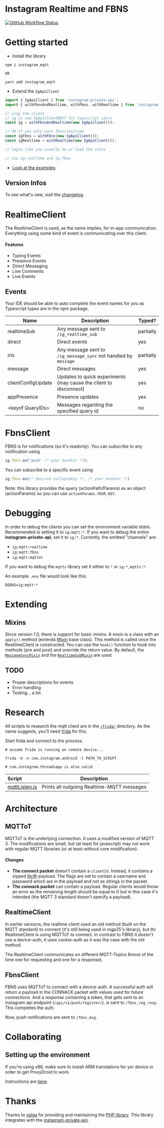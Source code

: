 # Instagram Realtime and FBNS

[![GitHub Workflow Status](https://img.shields.io/github/workflow/status/nerixyz/instagram_mqtt/Node%20CI?style=flat)](https://github.com/Nerixyz/instagram_mqtt/actions)

# Getting started

-   Install the library

```
npm i instagram_mqtt

OR 

yarn add instagram_mqtt
```

-   Extend the `IgApiClient`

```typescript
import { IgApiClient } from 'instagram-private-api';
import { withFbnsAndRealtime, withFbns, withRealtime } from 'instagram_mqtt';

// wrap the client
// ig is now IgApiClientMQTT for typescript users
const ig = withFbnsAndRealtime(new IgApiClient());

// OR if you only want fbns/realtime
const igFbns = withFbns(new IgApiClient());
const igRealtime = withRealtime(new IgApiClient());

// login like you usually do or load the state

// use ig.realtime and ig.fbns
```

-   [Look at the examples](examples)

## Version Infos

To see what's new, visit the [changelog](CHANGELOG.md).

# RealtimeClient

The RealtimeClient is used, as the name implies, for in-app communication.
Everything using some kind of event is communicating over this client.

#### Features

-   Typing Events
-   Presence Events
-   Direct Messaging
-   Live Comments
-   Live Events

## Events

Your IDE should be able to auto complete the event names for you as Typescript types are in the npm package.


| Name               | Description                                                       | Typed?    |
| ------------------ | ----------------------------------------------------------------- | --------- |
| realtimeSub        | Any message sent to `/ig_realtime_sub`                            | partially |
| direct             | Direct _events_                                                   | yes       |
| iris               | Any message sent to `/ig_message_sync` not handled by `message`   | partially |
| message            | Direct messages                                                   | yes       |
| clientConfigUpdate | Updates to quick experiments (may cause the client to disconnect) | yes       |
| appPresence        | Presence updates                                                  | yes       |
| \<keyof QueryIDs\>   | Messages regarding the specified query id                         | no        |

# FbnsClient

FBNS is for notifications (so it's readonly).
You can subscribe to any notification using

```typescript
ig.fbns.on('push' /* your handler */);
```

You can subscribe to a specific event using

```typescript
ig.fbns.on(/* desired collapseKey */, /* your handler */)
```

Note: this library provides the query (actionPath/Params) as an object (actionParams)
so you can use `actionParams.YOUR_KEY`.

# Debugging

In order to debug the clients you can set the environment variable `DEBUG`.
Recommended is setting it to `ig:mqtt:*`. If you want to debug the entire **instagram-private-api**, set it to `ig:*`.
Currently, the emitted "channels" are:

-   `ig:mqtt:realtime`
-   `ig:mqtt:fbns`
-   `ig:mqtt:mqttot`

If you want to debug the `mqtts` library set it either to `*` or `ig:*,mqtts:*`.

An example `.env` file would look like this:

```
DEBUG=ig:mqtt:*
```

# Extending
## Mixins
Since version 1.0, there is support for basic mixins. 
A mixin is a class with an `apply()` method (extends [Mixin](src/realtime/mixins/mixin.ts) base class).
This method is called once the RealtimeClient is constructed. 
You can use the `hook()` function to hook into methods (pre and post) and override the return value.
By default, the [`MessageSyncMixin`](src/realtime/mixins/message-sync.mixin.ts) and the [`RealtimeSubMixin`](src/realtime/mixins/realtime-sub.mixin.ts) are used.

## TODO

-   Proper descriptions for events
-   Error handling
-   Testing... a lot.

# Research

All scripts to research the mqtt client are in the [`/frida/`](frida) directory.
As the name suggests, you'll need [frida](https://frida.re/) for this.

Start frida and connect to the process:

```
# assume frida is running on remote device...

frida -U -n com.instagram.android -l PATH_TO_SCRIPT

# com.instagram.threadsapp is also valid
```

| Script                               | Description                                |
| :----------------------------------- | ------------------------------------------ |
| [mqttListen.js](frida/mqttListen.js) | Prints all outgoing Realtime-MQTT messages |

# Architecture

## MQTToT

MQTToT is the underlying connection. It uses a modified version of MQTT 3.
The modifications are small, but (at least for javascript) may not work with regular MQTT libraries
(or at least without core modification).

#### Changes

-   **The connect packet** doesn't contain a `clientId`. Instead,
    it contains a zipped [thrift](https://people.apache.org/~thejas/thrift-0.9/javadoc/org/apache/thrift/protocol/TCompactProtocol.html)-payload.
    The flags are set to contain a username and password which are in the payload and not as strings in the packet.
-   **The connack packet** can contain a payload. Regular clients would throw an error
    as the remaining length should be equal to 0 but in this case it's intended (the MQTT 3 standard doesn't specify a payload).

## RealtimeClient

In earlier versions, the realtime client used an old method (built on the MQTT standard) to connect
(it's still being used in mgp25's library), but thr RealtimeClient is using MQTToT to connect.
In contrast to FBNS it doesn't use a device-auth, it uses cookie-auth as it was the case with the
old method.

The RealtimeClient communicates on different MQTT-Topics 8most of the time one for requesting and one for a response).

## FbnsClient

FBNS uses MQTToT to connect with a device-auth.
A successful auth will return a payload in the CONNACK packet with values used for future connections.
And a response containing a token,
that gets sent to an instagram api endpoint (`/api/v1/push/register/`), is sent to `/fbns_reg_resp`.
This completes the auth.

Now, push notifications are sent to `/fbns_msg`.

# Collaborating

## Setting up the environment

If you're using x86, make sure to install ARM translations for yor device
in order to get ProxyDroid to work.

Instructions are [here](https://github.com/dilame/instagram-private-api/blob/master/CONTRIBUTING.md#capturing-tls-requests).

# Thanks

Thanks to [valga](https://github.com/valga) for providing and maintaining the [PHP library](https://github.com/valga/fbns-react).
This library integrates with the [instagram-private-api](https://github.com/dilame/instagram-private-api).
